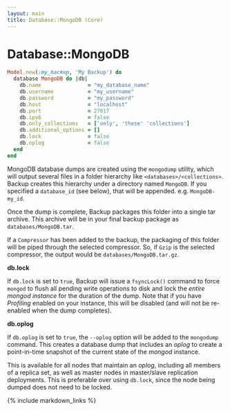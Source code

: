 ```yaml
---
layout: main
title: Database::MongoDB (Core)
---
```


Database::MongoDB
=================

``` rb
Model.new(:my_backup, 'My Backup') do
  database MongoDB do |db|
    db.name               = "my_database_name"
    db.username           = "my_username"
    db.password           = "my_password"
    db.host               = "localhost"
    db.port               = 27017
    db.ipv6               = false
    db.only_collections   = ['only', 'these' 'collections']
    db.additional_options = []
    db.lock               = false
    db.oplog              = false
  end
end
```

MongoDB database dumps are created using the `mongodump` utility, which will output several files in a folder hierarchy
like `<databases>/<collections>`. Backup creates this hierarchy under a directory named `MongoDB`. If you specified a
`database_id` (see below), that will be appended. e.g. `MongoDB-my_id`.

Once the dump is complete, Backup packages this folder into a single tar archive. This archive will be in your final
backup package as `databases/MongoDB.tar`.

If a `Compressor` has been added to the backup, the packaging of this folder will be piped through
the selected compressor. So, if `Gzip` is the selected compressor, the output would be `databases/MongoDB.tar.gz`.


**db.lock**

If `db.lock` is set to `true`, Backup will issue a `fsyncLock()` command to force `mongod` to flush all pending
write operations to disk and lock the _entire mongod instance_ for the duration of the dump. Note that if you
have _Profiling_ enabled on your instance, this will be disabled (and will not be re-enabled when the dump completes).

**db.oplog**

If `db.oplog` is set to `true`, the `--oplog` option will be added to the `mongodump` command. This creates a
database dump that includes an _oplog_ to create a point-in-time snapshot of the current state of the _mongod_ instance.

This is available for all nodes that maintain an _oplog_, including all members of a replica set, as well as master
nodes in master/slave replication deployments. This is preferable over using `db.lock`, since the node being dumped does
not need to be locked.

{% include markdown_links %}
